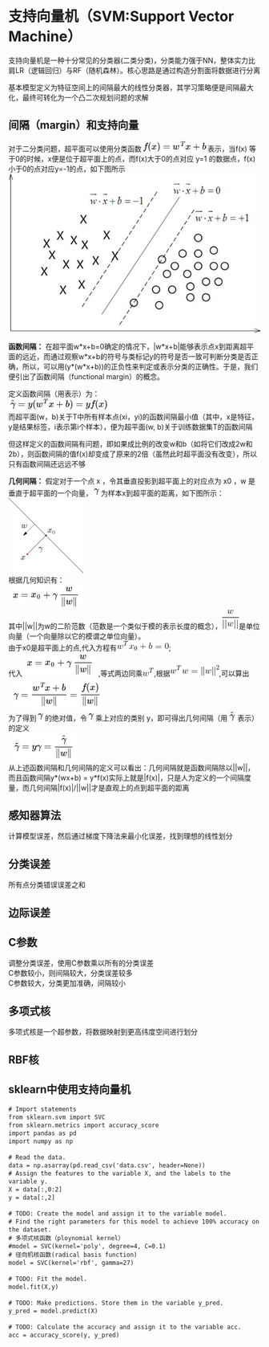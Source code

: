 # 支持向量机（SVM:Support Vector Machine）
支持向量机是一种十分常见的分类器(二类分类)，分类能力强于NN，整体实力比肩LR（逻辑回归）与RF（随机森林）。核心思路是通过构造分割面将数据进行分离  

基本模型定义为特征空间上的间隔最大的线性分类器，其学习策略便是间隔最大化，最终可转化为一个凸二次规划问题的求解  

## 间隔（margin）和支持向量  
对于二分类问题，超平面可以使用分类函数![分类函数](image/classify_function.png)表示，当f(x) 等于0的时候，x便是位于超平面上的点，而f(x)大于0的点对应 y=1 的数据点，f(x)小于0的点对应y=-1的点，如下图所示  
![分类结果](image/classify_1.png)  

**函数间隔：**
在超平面w\*x+b=0确定的情况下，|w\*x+b|能够表示点x到距离超平面的远近，而通过观察w\*x+b的符号与类标记y的符号是否一致可判断分类是否正确，所以，可以用(y\*(w\*x+b))的正负性来判定或表示分类的正确性。于是，我们便引出了函数间隔（functional margin）的概念。  

定义函数间隔（用表示）为：  
![函数间隔](image/function_margin.png)  
而超平面(w，b)关于T中所有样本点(xi，yi)的函数间隔最小值（其中，x是特征，y是结果标签，i表示第i个样本），便为超平面(w, b)关于训练数据集T的函数间隔  

但这样定义的函数间隔有问题，即如果成比例的改变w和b（如将它们改成2w和2b），则函数间隔的值f(x)却变成了原来的2倍（虽然此时超平面没有改变），所以只有函数间隔还远远不够  

**几何间隔：**
假定对于一个点 x ，令其垂直投影到超平面上的对应点为 x0 ，w 是垂直于超平面的一个向量，![gamma](image/gamma.png)为样本x到超平面的距离，如下图所示：  
![几何距离](image/geometrical_margin.png)  
根据几何知识有：  
![](image/geometrical_equation.png)  
其中||w||为w的二阶范数（范数是一个类似于模的表示长度的概念），![](image/ww.png)是单位向量（一个向量除以它的模谓之单位向量）。  
由于x0是超平面上的点,代入方程有![](image/equation1.png);  
代入![](image/geometrical_equation.png),等式两边同乘![](image/WT.png),根据![](image/WTW.png),可以算出  
![](image/equation2.png)  
为了得到![gamma](image/gamma.png)的绝对值，令![gamma](image/gamma.png)乘上对应的类别 y，即可得出几何间隔（用![gamma](image/gamma_hat.png)表示）的定义  
![](image/equation3.png)  
从上述函数间隔和几何间隔的定义可以看出：几何间隔就是函数间隔除以||w||，而且函数间隔y*(wx+b) = y*f(x)实际上就是|f(x)|，只是人为定义的一个间隔度量，而几何间隔|f(x)|/||w||才是直观上的点到超平面的距离


## 感知器算法
计算模型误差，然后通过梯度下降法来最小化误差，找到理想的线性划分  

## 分类误差
所有点分类错误误差之和  

## 边际误差

## C参数
调整分类误差，使用C参数乘以所有的分类误差  
C参数较小，则间隔较大，分类误差较多  
C参数较大，分类更加准确，间隔较小  

## 多项式核
多项式核是一个超参数，将数据映射到更高纬度空间进行划分  

## RBF核


## sklearn中使用支持向量机
```
# Import statements 
from sklearn.svm import SVC
from sklearn.metrics import accuracy_score
import pandas as pd
import numpy as np

# Read the data.
data = np.asarray(pd.read_csv('data.csv', header=None))
# Assign the features to the variable X, and the labels to the variable y. 
X = data[:,0:2]
y = data[:,2]

# TODO: Create the model and assign it to the variable model.
# Find the right parameters for this model to achieve 100% accuracy on the dataset.
# 多项式核函数（ploynomial kernel）
#model = SVC(kernel='poly', degree=4, C=0.1)  
# 径向机核函数(radical basis function)
model = SVC(kernel='rbf', gamma=27)

# TODO: Fit the model.
model.fit(X,y)

# TODO: Make predictions. Store them in the variable y_pred.
y_pred = model.predict(X)

# TODO: Calculate the accuracy and assign it to the variable acc.
acc = accuracy_score(y, y_pred)
```


